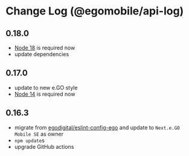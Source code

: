 # Change Log (@egomobile/api-log)

## 0.18.0

- [Node 18](https://nodejs.org/gl/blog/release/v18.0.0/) is required now
- update dependencies

## 0.17.0

- update to new e.GO style
- [Node 14](https://nodejs.org/gl/blog/release/v14.0.0/) is required now

## 0.16.3

- migrate from [egodigital/eslint-config-ego](https://github.com/egodigital/eslint-config-ego) and update to `Next.e.GO Mobile SE` as owner
- `npm update`s
- upgrade GitHub actions